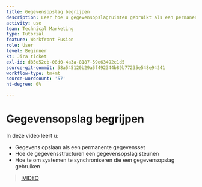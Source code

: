 ```yaml
---
title: Gegevensopslag begrijpen
description: Leer hoe u gegevensopslagruimten gebruikt als een permanente gegevensset en hoe gegevensstructuren een gegevensopslag ondersteunen in [!DNL Adobe Workfront Fusion].
activity: use
team: Technical Marketing
type: Tutorial
feature: Workfront Fusion
role: User
level: Beginner
kt: Jira ticket
exl-id: d85e52cb-08d0-4a3a-8187-59e63492c1d5
source-git-commit: 58a545120b29a5f492344b89b77235e548e94241
workflow-type: tm+mt
source-wordcount: '57'
ht-degree: 0%

---
```


# Gegevensopslag begrijpen

In deze video leert u:

* Gegevens opslaan als een permanente gegevensset
* Hoe de gegevensstructuren een gegevensopslag steunen
* Hoe te om systemen te synchroniseren die een gegevensopslag gebruiken

>[!VIDEO](https://video.tv.adobe.com/v/335295/?quality=12)
